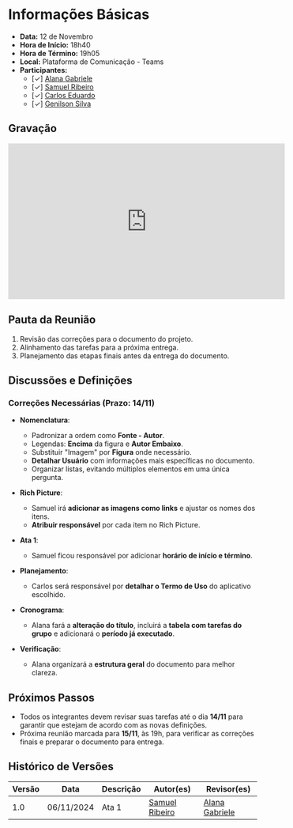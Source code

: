 # Informações Básicas

- **Data:** 12 de Novembro
- **Hora de Início:** 18h40
- **Hora de Término:** 19h05
- **Local:** Plataforma de Comunicação - Teams
- **Participantes:**
  - [✓] [Alana Gabriele](https://github.com/alanagabriele)
  - [✓] [Samuel Ribeiro](https://github.com/SamuelRicosta)
  - [✓] [Carlos Eduardo](https://github.com/dudupaz)
  - [✓] [Genilson Silva](https://github.com/GenilsonJrs)

## Gravação

<iframe width="560" height="315" src="https://www.youtube.com/embed/X02jmvCRcqU?si=4pZOjDxracsqUWyt" title="YouTube video player" frameborder="0" allow="accelerometer; autoplay; clipboard-write; encrypted-media; gyroscope; picture-in-picture; web-share" referrerpolicy="strict-origin-when-cross-origin" allowfullscreen></iframe>

## Pauta da Reunião

1. Revisão das correções para o documento do projeto.
2. Alinhamento das tarefas para a próxima entrega.
3. Planejamento das etapas finais antes da entrega do documento.

## Discussões e Definições

### Correções Necessárias (Prazo: 14/11)

- **Nomenclatura**:
  - Padronizar a ordem como **Fonte - Autor**.
  - Legendas: **Encima** da figura e **Autor Embaixo**.
  - Substituir "Imagem" por **Figura** onde necessário.
  - **Detalhar Usuário** com informações mais específicas no documento.
  - Organizar listas, evitando múltiplos elementos em uma única pergunta.

- **Rich Picture**:
  - Samuel irá **adicionar as imagens como links** e ajustar os nomes dos itens.
  - **Atribuir responsável** por cada item no Rich Picture.

- **Ata 1**:
  - Samuel ficou responsável por adicionar **horário de início e término**.

- **Planejamento**:
  - Carlos será responsável por **detalhar o Termo de Uso** do aplicativo escolhido.

- **Cronograma**:
  - Alana fará a **alteração do título**, incluirá a **tabela com tarefas do grupo** e adicionará o **período já executado**.

- **Verificação**:
  - Alana organizará a **estrutura geral** do documento para melhor clareza.

## Próximos Passos

- Todos os integrantes devem revisar suas tarefas até o dia **14/11** para garantir que estejam de acordo com as novas definições.
- Próxima reunião marcada para **15/11**, às 19h, para verificar as correções finais e preparar o documento para entrega.

## Histórico de Versões

| Versão |    Data    | Descrição | Autor(es)                                          | Revisor(es)                                        |
| ------ | :--------: | --------- | -------------------------------------------------- | -------------------------------------------------- |
| 1.0    | 06/11/2024 | Ata 1     | [Samuel Ribeiro](https://github.com/SamuelRicosta) | [Alana Gabriele](https://github.com/alanagabriele) |
